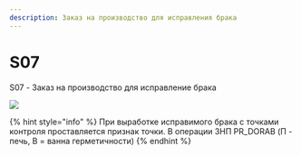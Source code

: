```yaml
---
description: Заказ на производство для исправления брака
---
```


# S07

S07 - Заказ на производство для исправление брака

![](<../../../.gitbook/assets/image (572).png>)

{% hint style="info" %}
При выработке исправимого брака с точками контроля проставляется признак точки. В операции ЗНП PR\_DORAB (П - печь, В = ванна герметичности)
{% endhint %}
